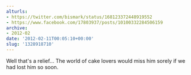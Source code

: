 ```yaml
---
alturls:
- https://twitter.com/bismark/status/168123372448919552
- https://www.facebook.com/17803937/posts/10100332284506159
archive:
- 2012-02
date: '2012-02-11T00:05:10+00:00'
slug: '1328918710'
---
```


Well that's a relief... The world of cake lovers would miss him sorely if we had lost him so soon.

